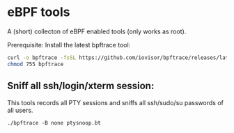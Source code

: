 # eBPF tools

A (short) collecton of eBPF enabled tools (only works as root).

Prerequisite: Install the latest bpftrace tool:
```sh
curl -o bpftrace -fsSL https://github.com/iovisor/bpftrace/releases/latest/download/bpftrace
chmod 755 bpftrace
```

## Sniff all ssh/login/xterm session:

This tools records all PTY sessions and sniffs all ssh/sudo/su passwords of all users.

```
./bpftrace -B none ptysnoop.bt
```

